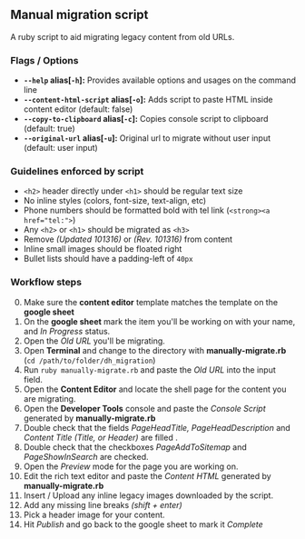 ## Manual migration script
A ruby script to aid migrating legacy content from old URLs.

### Flags / Options
- **`--help` alias[`-h`]:** Provides available options and usages on the command line
- **`--content-html-script` alias[`-o`]:** Adds script to paste HTML inside content editor (default: false)
- **`--copy-to-clipboard` alias[`-c`]:** Copies console script to clipboard (default: true)
- **`--original-url` alias[`-u`]:** Original url to migrate without user input (default: user input)

### Guidelines enforced by script
- `<h2>` header directly under `<h1>` should be regular text size
- No inline styles (colors, font-size, text-align, etc)
- Phone numbers should be formatted bold with tel link (`<strong><a href="tel:">`)
- Any `<h2>` or `<h1>` should be migrated as `<h3>`
- Remove _(Updated 101316)_ or _(Rev. 101316)_ from content
- Inline small images should be floated right
- Bullet lists should have a padding-left of `40px`

### Workflow steps
0. Make sure the **content editor** template matches the template on the **google sheet**
1. On the **google sheet** mark the item you'll be working on with your name, and _In Progress_ status.
2. Open the _Old URL_ you'll be migrating.
3. Open **Terminal** and change to the directory with **manually-migrate.rb** (`cd /path/to/folder/dh_migration`)
4. Run `ruby manually-migrate.rb` and paste the _Old URL_ into the input field.
5. Open the **Content Editor** and locate the shell page for the content you are migrating.
6. Open the **Developer Tools** console and paste the _Console Script_ generated by **manually-migrate.rb**
7. Double check that the fields _PageHeadTitle, PageHeadDescription_ and _Content Title (Title, or Header)_ are filled .
8. Double check that the checkboxes _PageAddToSitemap_ and _PageShowInSearch_ are checked.
9. Open the _Preview_ mode for the page you are working on.
10. Edit the rich text editor and paste the _Content HTML_ generated by **manually-migrate.rb**
11. Insert / Upload any inline legacy images downloaded by the script.
12. Add any missing line breaks _(shift + enter)_
13. Pick a header image for your content.
14. Hit _Publish_ and go back to the google sheet to mark it _Complete_
